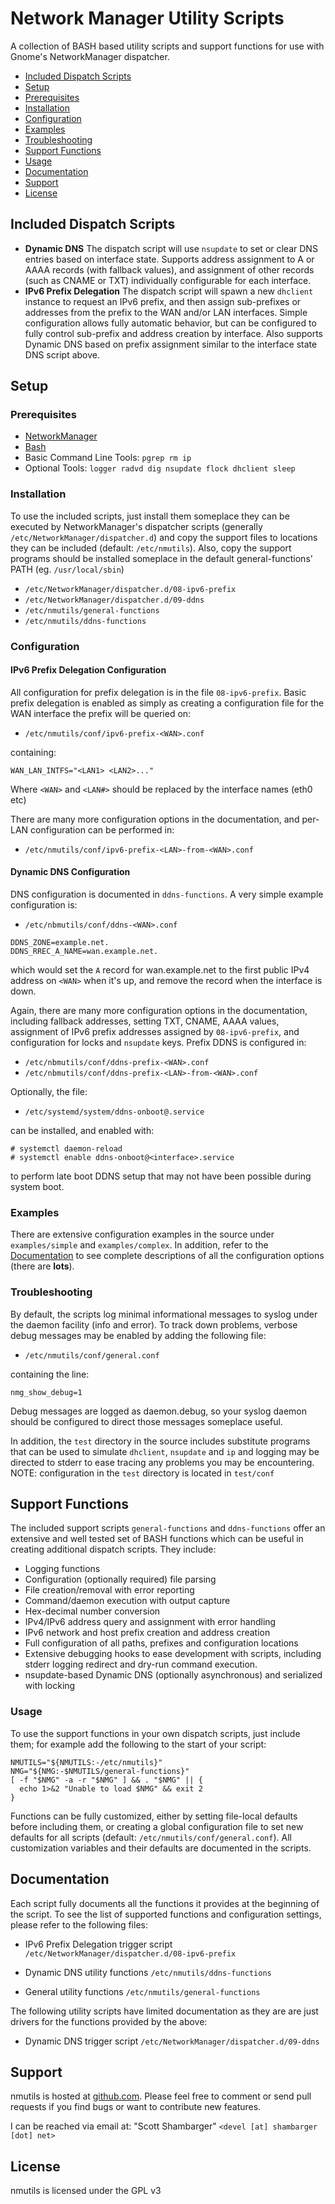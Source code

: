 Network Manager Utility Scripts
================================

A collection of BASH based utility scripts and support functions for
use with Gnome's NetworkManager dispatcher.

- [Included Dispatch Scripts](#included-dispatch-scripts)
- [Setup](#setup)
 - [Prerequisites](#prerequisites)
 - [Installation](#installation)
 - [Configuration](#configuration)
 - [Examples](#examples)
 - [Troubleshooting](#troubleshooting)
- [Support Functions](#support-functions)
 - [Usage](#usage)
- [Documentation](#documentation)
- [Support](#support)
- [License](#license)

Included Dispatch Scripts
-------------------------

- **Dynamic DNS** The dispatch script will use `nsupdate` to set
 or clear DNS entries based on interface state.  Supports address
 assignment to A or AAAA records (with fallback values), and
 assignment of other records (such as CNAME or TXT) individually
 configurable for each interface.
- **IPv6 Prefix Delegation** The dispatch script will spawn a new
 `dhclient` instance to request an IPv6 prefix, and then assign
 sub-prefixes or addresses from the prefix to the WAN and/or LAN
 interfaces.  Simple configuration allows fully automatic behavior,
 but can be configured to fully control sub-prefix and address
 creation by interface.  Also supports Dynamic DNS based on prefix
 assignment similar to the interface state DNS script above.

Setup
-----

### Prerequisites

- [NetworkManager](https://wiki.gnome.org/Projects/NetworkManager)
- [Bash](http://www.gnu.org/software/bash/)
- Basic Command Line Tools: `pgrep rm ip`
- Optional Tools: `logger radvd dig nsupdate flock dhclient sleep`

### Installation

To use the included scripts, just install them someplace they can be
executed by NetworkManager's dispatcher scripts (generally
`/etc/NetworkManager/dispatcher.d`) and copy the support files to
locations they can be included (default: `/etc/nmutils`).  Also,
copy the support programs should be installed someplace in the default
general-functions' PATH (eg. `/usr/local/sbin`)

- `/etc/NetworkManager/dispatcher.d/08-ipv6-prefix`
- `/etc/NetworkManager/dispatcher.d/09-ddns`
- `/etc/nmutils/general-functions`
- `/etc/nmutils/ddns-functions`

### Configuration

#### IPv6 Prefix Delegation Configuration

All configuration for prefix delegation is in the file `08-ipv6-prefix`.
Basic prefix delegation is enabled as simply as creating a
configuration file for the WAN interface the prefix will be queried
on:

- `/etc/nmutils/conf/ipv6-prefix-<WAN>.conf`

containing:
~~~~
WAN_LAN_INTFS="<LAN1> <LAN2>..."
~~~~

Where `<WAN>` and `<LAN#>` should be replaced by the interface names (eth0
etc)

There are many more configuration options in the documentation, 
and per-LAN configuration can be performed in:

- `/etc/nmutils/conf/ipv6-prefix-<LAN>-from-<WAN>.conf`

#### Dynamic DNS Configuration

DNS configuration is documented in `ddns-functions`.  A very simple
example configuration is:

- `/etc/nbmutils/conf/ddns-<WAN>.conf`

~~~~
DDNS_ZONE=example.net.
DDNS_RREC_A_NAME=wan.example.net.
~~~~

which would set the `A` record for wan.example.net to the first public
IPv4 address on `<WAN>` when it's up, and remove the record when the
interface is down.

Again, there are many more configuration options in the documentation,
including fallback addresses, setting TXT, CNAME, AAAA values,
assignment of IPv6 prefix addresses assigned by `08-ipv6-prefix`, and
configuration for locks and `nsupdate` keys.  Prefix DDNS is
configured in:

- `/etc/nbmutils/conf/ddns-prefix-<WAN>.conf`
- `/etc/nbmutils/conf/ddns-prefix-<LAN>-from-<WAN>.conf`

Optionally, the file:

- `/etc/systemd/system/ddns-onboot@.service`

can be installed, and enabled with:

~~~~
# systemctl daemon-reload
# systemctl enable ddns-onboot@<interface>.service
~~~~

to perform late boot DDNS setup that may not have been possible during
system boot.

### Examples

There are extensive configuration examples in the source under
`examples/simple` and `examples/complex`.  In addition, refer
to the [Documentation](#documentation) to see complete descriptions of all
the configuration options (there are **lots**).

### Troubleshooting

By default, the scripts log minimal informational messages to syslog
under the daemon facility (info and error).  To track down problems,
verbose debug messages may be enabled by adding the following file:

- `/etc/nmutils/conf/general.conf`

containing the line:

~~~~
nmg_show_debug=1
~~~~

Debug messages are logged as daemon.debug, so your syslog daemon
should be configured to direct those messages someplace useful.

In addition, the `test` directory in the source includes substitute
programs that can be used to simulate `dhclient`, `nsupdate` and `ip`
and logging may be directed to stderr to ease tracing any problems you
may be encountering.  NOTE: configuration in the `test` directory is
located in `test/conf`

Support Functions
-----------------

The included support scripts `general-functions` and `ddns-functions`
offer an extensive and well tested set of BASH functions which can be
useful in creating additional dispatch scripts.  They include:

- Logging functions
- Configuration (optionally required) file parsing
- File creation/removal with error reporting
- Command/daemon execution with output capture
- Hex-decimal number conversion
- IPv4/IPv6 address query and assignment with error handling
- IPv6 network and host prefix creation and address creation
- Full configuration of all paths, prefixes and configuration
  locations
- Extensive debugging hooks to ease development with scripts,
  including stderr logging redirect and dry-run command execution.
- nsupdate-based Dynamic DNS (optionally asynchronous) and serialized
  with locking

### Usage

To use the support functions in your own dispatch scripts, just
include them; for example add the following to the start of
your script:

~~~~
NMUTILS="${NMUTILS:-/etc/nmutils}"
NMG="${NMG:-$NMUTILS/general-functions}"
[ -f "$NMG" -a -r "$NMG" ] && . "$NMG" || {
  echo 1>&2 "Unable to load $NMG" && exit 2
}
~~~~

Functions can be fully customized, either by setting file-local
defaults before including them, or creating a global configuration
file to set new defaults for all scripts (default:
`/etc/nmutils/conf/general.conf`).  All customization variables and
their defaults are documented in the scripts.

Documentation
-------------

Each script fully documents all the functions it provides at the
beginning of the script.  To see the list of supported functions and
configuration settings, please refer to the following files:

- IPv6 Prefix Delegation trigger script
`/etc/NetworkManager/dispatcher.d/08-ipv6-prefix`

- Dynamic DNS utility functions
`/etc/nmutils/ddns-functions`

- General utility functions
`/etc/nmutils/general-functions`

The following utility scripts have limited documentation as they
are are just drivers for the functions provided by the above:

- Dynamic DNS trigger script
`/etc/NetworkManager/dispatcher.d/09-ddns`

Support
-------

nmutils is hosted at [github.com](https://github.com/sshambar/nmutils).
Please feel free to comment or send pull requests if you find bugs
or want to contribute new features.

I can be reached via email at:
"Scott Shambarger" `<devel [at] shambarger [dot] net>`

License
-------

nmutils is licensed under the GPL v3
